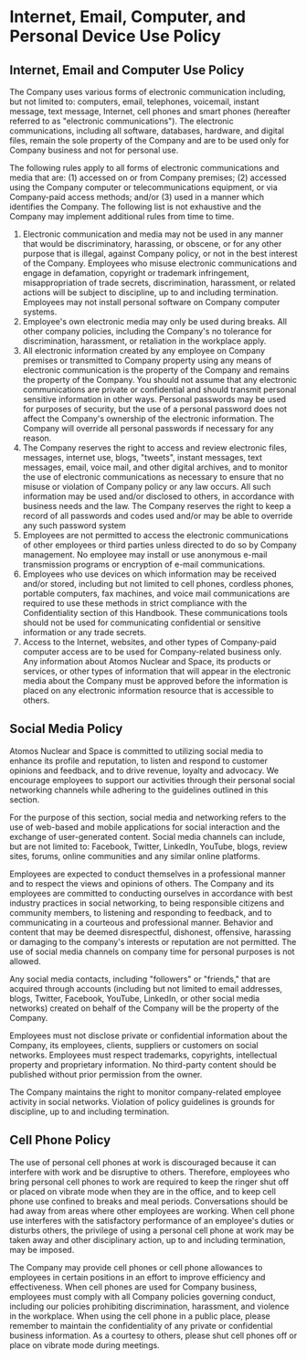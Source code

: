 # Internet, Email, Computer, and Personal Device Use Policy

## Internet, Email and Computer Use Policy

The Company uses various forms of electronic communication including,
but not limited to: computers, email, telephones, voicemail, instant
message, text message, Internet, cell phones and smart phones
(hereafter referred to as "electronic communications"). The electronic
communications, including all software, databases, hardware, and
digital files, remain the sole property of the Company and are to be
used only for Company business and not for personal use.

The following rules apply to all forms of electronic communications and
media that are: (1) accessed on or from Company premises; (2) accessed
using the Company computer or telecommunications equipment, or via
Company-paid access methods; and/or (3) used in a manner which
identifies the Company. The following list is not exhaustive and the
Company may implement additional rules from time to time.

1. Electronic communication and media may not be used in any manner
that would be discriminatory, harassing, or obscene, or for any other
purpose that is illegal, against Company policy, or not in the best interest of the Company. Employees who misuse electronic communications and engage in defamation, copyright or trademark infringement, misappropriation of trade secrets, discrimination, harassment, or related actions will be subject to discipline, up to and including termination. Employees may not install personal software on Company computer systems.
2. Employee's own electronic media may only be used during breaks. All
other company policies, including the Company's no tolerance for discrimination, harassment, or retaliation in the workplace apply.
3. All electronic information created by any employee on Company premises or transmitted to Company property using any means of electronic communication is the property of the Company and remains the property of the Company. You should not assume that any electronic communications are private or confidential and should transmit personal sensitive information in other ways. Personal passwords may be used for purposes of security, but the use of a personal password does not affect the Company's ownership of the electronic information. The Company will override all personal passwords if necessary for any reason.
4. The Company reserves the right to access and review electronic files, messages, internet use, blogs, "tweets", instant messages, text messages, email, voice mail, and other digital archives, and to monitor the use of electronic communications as necessary to ensure that no misuse or violation of Company policy or any law occurs. All such information may be used and/or disclosed to others, in accordance with business needs and the law. The Company reserves the right to keep a record of all passwords and codes used and/or may be able to override any such password system
5. Employees are not permitted to access the electronic communications of other employees or third parties unless directed to do so by Company management. No employee may install or use anonymous e-mail transmission programs or encryption of e-mail communications.
6. Employees who use devices on which information may be received and/or stored, including but not limited to cell phones, cordless phones, portable computers, fax machines, and voice mail communications are required to use these methods in strict compliance with the Confidentiality section of this Handbook. These communications tools should not be used for communicating confidential or sensitive information or any trade
secrets.
7. Access to the Internet, websites, and other types of Company-paid computer access are to be used for Company-related business only. Any information about Atomos Nuclear and Space, its products or services, or other types of information that will appear in the electronic media about the Company must be approved before the information is placed on any electronic information resource that is accessible to others.

## Social Media Policy

Atomos Nuclear and Space is committed to utilizing social media to enhance its profile and reputation, to listen and respond to customer opinions and feedback, and to drive revenue, loyalty and advocacy. We encourage employees to support our activities through their personal social networking channels while adhering to the guidelines outlined in this section.

For the purpose of this section, social media and networking refers to the use of web-based and mobile applications for social interaction and the exchange of user-generated content. Social media channels can include, but are not limited to: Facebook, Twitter, LinkedIn, YouTube, blogs, review sites, forums, online communities and any similar online platforms.

Employees are expected to conduct themselves in a professional manner and to respect the views and opinions of others. The Company and its employees are committed to conducting ourselves in accordance with best industry practices in social networking, to being responsible citizens and community members, to listening and responding to feedback, and to communicating in a courteous and professional manner. Behavior and content that may be deemed disrespectful, dishonest, offensive, harassing or damaging to the company's interests or reputation are not permitted. The use of social media channels on company time for personal purposes is not allowed.

Any social media contacts, including "followers" or "friends," that are acquired through accounts (including but not limited to email addresses, blogs, Twitter, Facebook, YouTube, LinkedIn, or other social media networks) created on behalf of the Company will be the property of the Company.

Employees must not disclose private or confidential information about the Company, its employees, clients, suppliers or customers on social networks. Employees must respect trademarks, copyrights, intellectual property and proprietary information. No third-party content should be published without prior permission from the owner.

The Company maintains the right to monitor company-related employee activity in social
networks. Violation of policy guidelines is grounds for discipline, up to and including termination.

## Cell Phone Policy

The use of personal cell phones at work is discouraged because it can interfere with work and be disruptive to others. Therefore, employees who bring personal cell phones to work are required to keep the ringer shut off or placed on vibrate mode when they are in the office, and to keep cell phone use confined to breaks and meal periods. Conversations should be had away from areas where other employees are working. When cell phone use interferes with the satisfactory performance of an employee's duties or disturbs others, the privilege of using a personal cell phone at work may be taken away and other disciplinary action, up to and including termination, may be imposed.

The Company may provide cell phones or cell phone allowances to employees in certain positions in an effort to improve efficiency and effectiveness. When cell phones are used for Company business, employees must comply with all Company policies governing conduct, including our policies prohibiting discrimination, harassment, and violence in the workplace. When using the cell phone in a public place, please remember  to maintain the confidentiality of any private or confidential business information. As a courtesy to others, please shut cell phones off or place on vibrate mode during meetings. 
